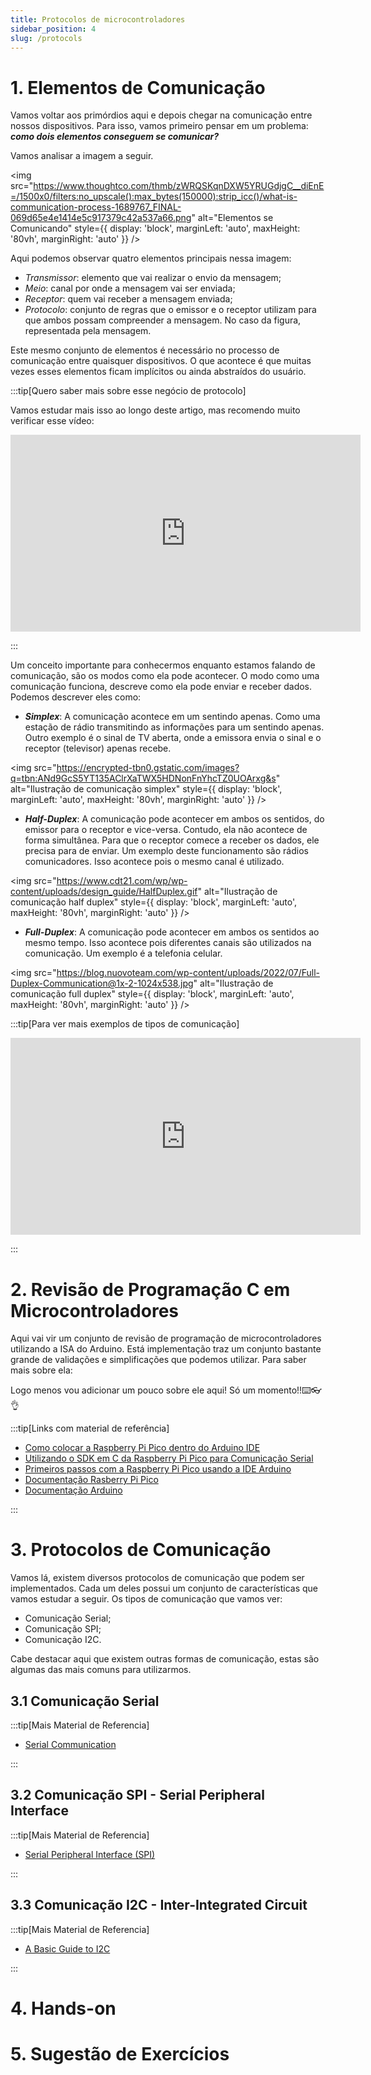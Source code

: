 ```yaml
---
title: Protocolos de microcontroladores
sidebar_position: 4
slug: /protocols
---
```


# 1. Elementos de Comunicação

Vamos voltar aos primórdios aqui e depois chegar na comunicação entre nossos dispositivos. Para isso, vamos primeiro pensar em um problema: ***como dois elementos conseguem se comunicar?***

Vamos analisar a imagem a seguir.

<img 
  src="https://www.thoughtco.com/thmb/zWRQSKqnDXW5YRUGdjgC__diEnE=/1500x0/filters:no_upscale():max_bytes(150000):strip_icc()/what-is-communication-process-1689767_FINAL-069d65e4e1414e5c917379c42a537a66.png"
  alt="Elementos se Comunicando"
  style={{ 
    display: 'block',
    marginLeft: 'auto',
    maxHeight: '80vh',
    marginRight: 'auto'
  }} 
/>
<br/>

Aqui podemos observar quatro elementos principais nessa imagem:
- *Transmissor*: elemento que vai realizar o envio da mensagem;
- *Meio*: canal por onde a mensagem vai ser enviada;
- *Receptor*: quem vai receber a mensagem enviada;
- *Protocolo*: conjunto de regras que o emissor e o receptor utilizam para que ambos possam compreender a mensagem. No caso da figura, representada pela mensagem.  

Este mesmo conjunto de elementos é necessário no processo de comunicação entre quaisquer dispositivos. O que acontece é que muitas vezes esses elementos ficam implícitos ou ainda abstraídos do usuário.

:::tip[Quero saber mais sobre esse negócio de protocolo]

Vamos estudar mais isso ao longo deste artigo, mas recomendo muito verificar esse vídeo:

<iframe width="560" height="315" src="https://www.youtube.com/embed/d-zn-wv4Di8?si=mmGD-7R6j_C9AF5Z" title="Video que aprofunda o conceito de protocolos" frameborder="0" allow="accelerometer; clipboard-write; encrypted-media; gyroscope; picture-in-picture; web-share" referrerpolicy="strict-origin-when-cross-origin" allowfullscreen style={{display:"block", marginLeft:"auto", marginRight:"auto", marginBottom:"8px"}}></iframe>

:::

Um conceito importante para conhecermos enquanto estamos falando de comunicação, são os modos como ela pode acontecer. O modo como uma comunicação funciona, descreve como ela pode enviar e receber dados. Podemos descrever eles como:

- ***Simplex***: A comunicação acontece em um sentindo apenas. Como uma estação de rádio transmitindo as informações para um sentindo apenas. Outro exemplo é o sinal de TV aberta, onde a emissora envia o sinal e o receptor (televisor) apenas recebe.

<img 
  src="https://encrypted-tbn0.gstatic.com/images?q=tbn:ANd9GcS5YT135AClrXaTWX5HDNonFnYhcTZ0UOArxg&s"
  alt="Ilustração de comunicação simplex"
  style={{ 
    display: 'block',
    marginLeft: 'auto',
    maxHeight: '80vh',
    marginRight: 'auto'
  }} 
/>
<br/>

- ***Half-Duplex***: A comunicação pode acontecer em ambos os sentidos, do emissor para o receptor e vice-versa. Contudo, ela não acontece de forma simultânea. Para que o receptor comece a receber os dados, ele precisa para de enviar. Um exemplo deste funcionamento são rádios comunicadores. Isso acontece pois o mesmo canal é utilizado.

<img 
  src="https://www.cdt21.com/wp/wp-content/uploads/design_guide/HalfDuplex.gif"
  alt="Ilustração de comunicação half duplex"
  style={{ 
    display: 'block',
    marginLeft: 'auto',
    maxHeight: '80vh',
    marginRight: 'auto'
  }} 
/>
<br/>

- ***Full-Duplex***: A comunicação pode acontecer em ambos os sentidos ao mesmo tempo. Isso acontece pois diferentes canais são utilizados na comunicação. Um exemplo é a telefonia celular.

<img 
  src="https://blog.nuovoteam.com/wp-content/uploads/2022/07/Full-Duplex-Communication@1x-2-1024x538.jpg"
  alt="Ilustração de comunicação full duplex"
  style={{ 
    display: 'block',
    marginLeft: 'auto',
    maxHeight: '80vh',
    marginRight: 'auto'
  }} 
/>
<br/>

:::tip[Para ver mais exemplos de tipos de comunicação]

<iframe width="560" height="315" src="https://www.youtube.com/embed/RzAXEQ4XsSI?si=ZH-BjrakTYsHPjmf" title="Video que apresenta mais detalhes do modo de comunicação" frameborder="0" allow="accelerometer; clipboard-write; encrypted-media; gyroscope; picture-in-picture; web-share" referrerpolicy="strict-origin-when-cross-origin" allowfullscreen style={{display:"block", marginLeft:"auto", marginRight:"auto", marginBottom:"8px"}}></iframe>

:::

# 2. Revisão de Programação C em Microcontroladores

Aqui vai vir um conjunto de revisão de programação de microcontroladores utilizando a ISA do Arduino. Está implementação traz um conjunto bastante grande de validações e simplificações que podemos utilizar. Para saber mais sobre ela:



Logo menos vou adicionar um pouco sobre ele aqui! Só um momento!!⌨️👓👌


:::tip[Links com material de referência]

- [Como colocar a Raspberry Pi Pico dentro do Arduino IDE](https://www.robocore.net/tutoriais/programacao-raspberry-pi-pico-arduino-ide?psafe_param=1&gad_source=1&gclid=CjwKCAiAqrG9BhAVEiwAaPu5zgJfS8ro9DuzgTiMkNQpsxLVbFuP7ECi9ZDyrJpzbkjpZ0g5JHh3LhoCMO8QAvD_BwE)
- [Utilizando o SDK em C da Raspberry Pi Pico para Comunicação Serial](https://deepbluembedded.com/raspberry-pi-pico-serial-usb-c-sdk-serial-print-monitor/)
- [Primeiros passos com a Raspberry Pi Pico usando a IDE Arduino](https://www.makerhero.com/blog/primeiros-passos-com-a-raspberry-pi-pico-usando-a-ide-arduino/)
- [Documentação Rasberry Pi Pico](https://www.raspberrypi.com/documentation/microcontrollers/pico-series.html)
- [Documentação Arduino](https://docs.arduino.cc/)

:::

# 3. Protocolos de Comunicação

Vamos lá, existem diversos protocolos de comunicação que podem ser implementados. Cada um deles possui um conjunto de características que vamos estudar a seguir. Os tipos de comunicação que vamos ver:

- Comunicação Serial;
- Comunicação SPI;
- Comunicação I2C.

Cabe destacar aqui que existem outras formas de comunicação, estas são algumas das mais comuns para utilizarmos.

## 3.1 Comunicação Serial

:::tip[Mais Material de Referencia]

- [Serial Communication](https://learn.sparkfun.com/tutorials/serial-communication/all)

:::

## 3.2 Comunicação SPI - Serial Peripheral Interface

:::tip[Mais Material de Referencia]

- [Serial Peripheral Interface (SPI)](https://learn.sparkfun.com/tutorials/serial-peripheral-interface-spi/all)

:::

## 3.3 Comunicação I2C - Inter-Integrated Circuit

:::tip[Mais Material de Referencia]

- [A Basic Guide to I2C](https://www.ti.com/lit/an/sbaa565/sbaa565.pdf)

:::

# 4. Hands-on



# 5. Sugestão de Exercícios
